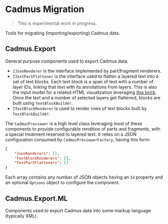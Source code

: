# Cadmus Migration

>This is experimental work in progress.

Tools for migrating (importing/exporting) Cadmus data.

## Cadmus.Export

General purpose components used to export Cadmus data.

- `IJsonRenderer` is the interface implemented by part/fragment renderers.
- `ITextPartFlattener` is the interface used to flatten a layered text into a set of text blocks. Each text block is a span of text with a number of layer IDs, linking that text with its annotations from layers. This is also the input model for a related HTML visualization leveraging [this brick](https://github.com/vedph/cadmus-bricks-shell/tree/master/projects/myrmidon/cadmus-text-block-view). Once the text and a number of selected layers get flattened, blocks are built using `TextBlockBuilder`.
- `ITextBlockRenderer` is used to render rows of text blocks built by `TextBlockBuilder`.

The `CadmusPreviewer` is a high level class leveraging most of these components to provide configurable rendition of parts and fragments, with a special treatment reserved to layered text. It relies on a JSON configuration consumed by `CadmusPreviewerFactory`, having this form:

```json
{
	"JsonRenderers": [],
	"TextBlockRenderers": [],
	"TextPartFlatteners": []
}
```

Each array contains any number of JSON objects having an `Id` property and an optional `Options` object to configure the component.

## Cadmus.Export.ML

Components used to export Cadmus data into some markup language (typically XML).
